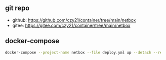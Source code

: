## git repo
  - github: https://github.com/czy21/container/tree/main/netbox
  - gitee: https://gitee.com/czy21/container/tree/main/netbox
## docker-compose
```bash
docker-compose --project-name netbox --file deploy.yml up --detach --remove-orphans
```